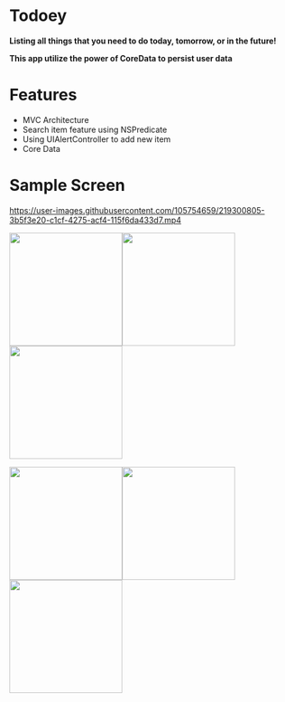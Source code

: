 # Todoey

**Listing all things that you need to do today, tomorrow, or in the future!**

**This app utilize the power of CoreData to persist user data**

# Features
* MVC Architecture
* Search item feature using NSPredicate
* Using UIAlertController to add new item
* Core Data

# Sample Screen
https://user-images.githubusercontent.com/105754659/219300805-3b5f3e20-c1cf-4275-acf4-115f6da433d7.mp4


<img src="https://user-images.githubusercontent.com/105754659/219300885-2911ca30-bdb9-4afa-b36f-a7c9ccf2c221.png" width="200"><img src="https://user-images.githubusercontent.com/105754659/219300938-2505e29a-2f7e-4655-a59f-91fa0cff85f8.png" width="200"><img src="https://user-images.githubusercontent.com/105754659/219300959-16d5b53b-e952-4be9-a06d-c7bbb43de507.png" width="200">


<img src="https://user-images.githubusercontent.com/105754659/219301090-26e4d3dc-d836-4d2f-a568-334342bebf1d.png" width="200"><img src="https://user-images.githubusercontent.com/105754659/219301044-12a5e677-59de-425c-a8f8-4347076f40d4.png" width="200"><img src="https://user-images.githubusercontent.com/105754659/219301081-a2b0665e-2c45-405e-a1a8-d4a21970ad23.png" width="200">

